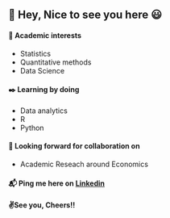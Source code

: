 ## 👋 Hey, Nice to see you here :smiley:
#### 📝 Academic interests
+ Statistics
+ Quantitative methods
+ Data Science
#### ✒️ Learning by doing
+ Data analytics
+ R
+ Python
#### 🤝 Looking forward for collaboration on
+ Academic Reseach around Economics
#### 📬 Ping me here on [Linkedin](https://www.linkedin.com/in/murlimanohar0728/)
#### ✌See you, Cheers!!


<!---
murlimanoharbando-eco/murlimanoharbando-eco is a ✨ special ✨ repository because its `README.md` (this file) appears on your GitHub profile.
You can click the Preview link to take a look at your changes.
--->
